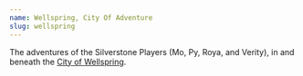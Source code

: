 ```yaml
---
name: Wellspring, City Of Adventure
slug: wellspring
---
```


The adventures of the Silverstone Players (Mo, Py, Roya, and Verity), in and beneath the [City of Wellspring]({{site.baseurl}}/campaigns/wellspring/setting).
